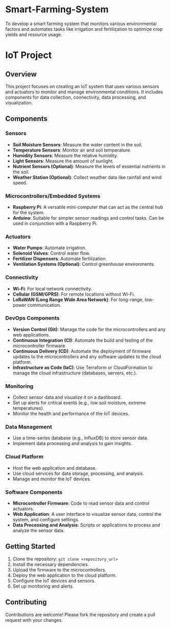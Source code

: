 # Smart-Farming-System
To develop a smart farming system that monitors various environmental factors and automates tasks like irrigation and fertilization to optimize crop yields and resource usage.

# IoT Project

## Overview
This project focuses on creating an IoT system that uses various sensors and actuators to monitor and manage environmental conditions. It includes components for data collection, connectivity, data processing, and visualization.

## Components

### Sensors
- **Soil Moisture Sensors**: Measure the water content in the soil.
- **Temperature Sensors**: Monitor air and soil temperature.
- **Humidity Sensors**: Measure the relative humidity.
- **Light Sensors**: Measure the amount of sunlight.
- **Nutrient Sensors (Optional)**: Measure the levels of essential nutrients in the soil.
- **Weather Station (Optional)**: Collect weather data like rainfall and wind speed.

### Microcontrollers/Embedded Systems
- **Raspberry Pi**: A versatile mini-computer that can act as the central hub for the system.
- **Arduino**: Suitable for simpler sensor readings and control tasks. Can be used in conjunction with a Raspberry Pi.

### Actuators
- **Water Pumps**: Automate irrigation.
- **Solenoid Valves**: Control water flow.
- **Fertilizer Dispensers**: Automate fertilization.
- **Ventilation Systems (Optional)**: Control greenhouse environments.

### Connectivity
- **Wi-Fi**: For local network connectivity.
- **Cellular (GSM/GPRS)**: For remote locations without Wi-Fi.
- **LoRaWAN (Long Range Wide Area Network)**: For long-range, low-power communication.

### DevOps Components
- **Version Control (Git)**: Manage the code for the microcontrollers and any web applications.
- **Continuous Integration (CI)**: Automate the build and testing of the microcontroller firmware.
- **Continuous Delivery (CD)**: Automate the deployment of firmware updates to the microcontrollers and any software updates to the cloud platform.
- **Infrastructure as Code (IaC)**: Use Terraform or CloudFormation to manage the cloud infrastructure (databases, servers, etc.).

### Monitoring
- Collect sensor data and visualize it on a dashboard.
- Set up alerts for critical events (e.g., low soil moisture, extreme temperatures).
- Monitor the health and performance of the IoT devices.

### Data Management
- Use a time-series database (e.g., InfluxDB) to store sensor data.
- Implement data processing and analysis to gain insights.

### Cloud Platform
- Host the web application and database.
- Use cloud services for data storage, processing, and analysis.
- Manage and monitor the IoT devices.

### Software Components
- **Microcontroller Firmware**: Code to read sensor data and control actuators.
- **Web Application**: A user interface to visualize sensor data, control the system, and configure settings.
- **Data Processing and Analysis**: Scripts or applications to process and analyze the sensor data.

## Getting Started
1. Clone the repository: `git clone <repository_url>`
2. Install the necessary dependencies.
3. Upload the firmware to the microcontrollers.
4. Deploy the web application to the cloud platform.
5. Configure the IoT devices and sensors.
6. Set up monitoring and alerts.

## Contributing
Contributions are welcome! Please fork the repository and create a pull request with your changes.

